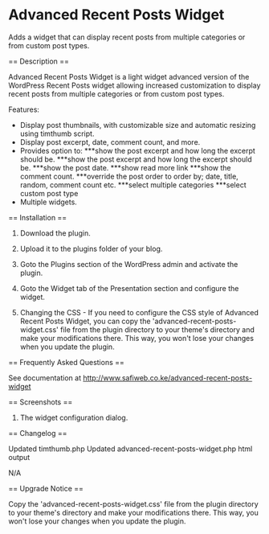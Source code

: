 # Advanced Recent Posts Widget
Adds a widget that can display recent posts from multiple categories or from custom post types.



== Description ==



Advanced Recent Posts Widget is a light widget advanced version of the WordPress Recent Posts widget allowing increased customization to display recent posts from multiple categories or from custom post types.



Features:

* Display post thumbnails, with customizable size and automatic resizing using timthumb script.
* Display post excerpt, date, comment count, and more. 
* Provides option to:
***show the post excerpt and how long the excerpt should be.
***show the post excerpt and how long the excerpt should be.
***show the post date.
***show read more link
***show the comment count.
***override the post order to order by; date, title, random, comment count etc.
***select multiple categories
***select custom post type
* Multiple widgets.



== Installation ==

1. Download the plugin.

2. Upload it to the plugins folder of your blog.

3. Goto the Plugins section of the WordPress admin and activate the plugin.

4. Goto the Widget tab of the Presentation section and configure the widget.

5. Changing the CSS - If you need to configure the CSS style of Advanced Recent Posts Widget, you can copy the 'advanced-recent-posts-widget.css' file from the plugin directory to your theme's directory and make your modifications there. This way, you won't lose your changes when you update the plugin.

== Frequently Asked Questions ==

See documentation at http://www.safiweb.co.ke/advanced-recent-posts-widget



== Screenshots ==

1. The widget configuration dialog.

== Changelog == 

Updated timthumb.php
Updated advanced-recent-posts-widget.php html output

N/A

== Upgrade Notice == 

Copy the 'advanced-recent-posts-widget.css' file from the plugin directory to your theme's directory and make your modifications there. This way, you won't lose your changes when you update the plugin.